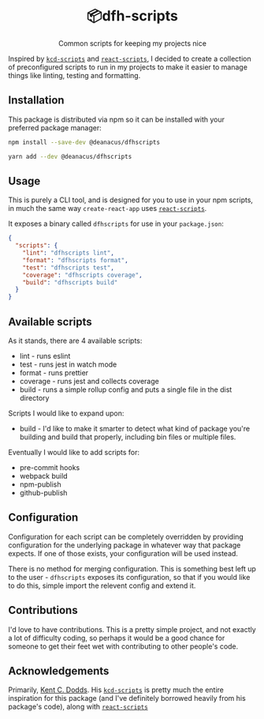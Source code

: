 <div align="center">
  <h1>📦dfh-scripts</h1>
  <p>Common scripts for keeping my projects nice</p>
</div>

Inspired by [`kcd-scripts`][kcd-scripts] and [`react-scripts`][react-scripts], I decided to create a
collection of preconfigured scripts to run in my projects to make it easier to manage things like
linting, testing and formatting.

## Installation

This package is distributed via npm so it can be installed with your preferred package manager:

```bash
npm install --save-dev @deanacus/dfhscripts
```

```bash
yarn add --dev @deanacus/dfhscripts
```

## Usage

This is purely a CLI tool, and is designed for you to use in your npm scripts, in much the same way
`create-react-app` uses [`react-scripts`][react-scripts].

It exposes a binary called `dfhscripts` for use in your `package.json`:

```json
{
  "scripts": {
    "lint": "dfhscripts lint",
    "format": "dfhscripts format",
    "test": "dfhscripts test",
    "coverage": "dfhscripts coverage",
    "build": "dfhscripts build"
  }
}
```

## Available scripts

As it stands, there are 4 available scripts:

- lint - runs eslint
- test - runs jest in watch mode
- format - runs prettier
- coverage - runs jest and collects coverage
- build - runs a simple rollup config and puts a single file in the dist directory

Scripts I would like to expand upon:

- build - I'd like to make it smarter to detect what kind of package you're building and build that
  properly, including bin files or multiple files.

Eventually I would like to add scripts for:

- pre-commit hooks
- webpack build
- npm-publish
- github-publish

## Configuration

Configuration for each script can be completely overridden by providing configuration for the
underlying package in whatever way that package expects. If one of those exists, your configuration
will be used instead.

There is no method for merging configuration. This is something best left up to the user -
`dfhscripts` exposes its configuration, so that if you would like to do this, simple import the
relevent config and extend it.

## Contributions

I'd love to have contributions. This is a pretty simple project, and not exactly a lot of difficulty
coding, so perhaps it would be a good chance for someone to get their feet wet with contributing to
other people's code.

## Acknowledgements

Primarily, [Kent C. Dodds][kcd]. His [`kcd-scripts`][kcd-scripts] is pretty much the entire inspiration
for this package (and I've definitely borrowed heavily from his package's code), along with
[`react-scripts`][react-scripts]

[kcd-scripts]: https://github.com/kentcdodds/kcd-scripts 'kcd-scripts'
[react-scripts]: https://github.com/facebook/create-react-app/tree/master/packages/react-scripts
[kcd]: https://kentcdodds.com 'Kent C. Dodds'
